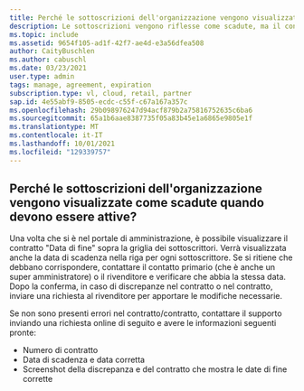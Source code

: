 ```yaml
---
title: Perché le sottoscrizioni dell'organizzazione vengono visualizzate scadute quando devono essere attive?
description: Le sottoscrizioni vengono riflesse come scadute, ma il contratto è ancora attivo
ms.topic: include
ms.assetid: 9654f105-ad1f-42f7-ae4d-e3a56dfea508
author: CaityBuschlen
ms.author: cabuschl
ms.date: 03/23/2021
user.type: admin
tags: manage, agreement, expiration
subscription.type: vl, cloud, retail, partner
sap.id: 4e55abf9-8505-ecdc-c55f-c67a167a357c
ms.openlocfilehash: 29b098976247d94acf879b2a75816752635c6ba6
ms.sourcegitcommit: 65a1b6aae8387735f05a83b45e1a6865e9805e1f
ms.translationtype: MT
ms.contentlocale: it-IT
ms.lasthandoff: 10/01/2021
ms.locfileid: "129339757"
---
```

## <a name="why-are-my-organizations-subscriptions-showing-as-expired-when-they-should-be-active"></a>Perché le sottoscrizioni dell'organizzazione vengono visualizzate come scadute quando devono essere attive?

Una volta che si è nel portale di amministrazione, è possibile visualizzare il contratto "Data di fine" sopra la griglia dei sottoscrittori. Verrà visualizzata anche la data di scadenza nella riga per ogni sottoscrittore. Se si ritiene che debbano corrispondere, contattare il contatto primario (che è anche un super amministratore) o il rivenditore e verificare che abbia la stessa data. Dopo la conferma, in caso di discrepanze nel contratto o nel contratto, inviare una richiesta al rivenditore per apportare le modifiche necessarie. 

Se non sono presenti errori nel contratto/contratto, contattare il supporto inviando una richiesta online di seguito e avere le informazioni seguenti pronte:
- Numero di contratto
- Data di scadenza e data corretta
- Screenshot della discrepanza e del contratto che mostra le date di fine corrette